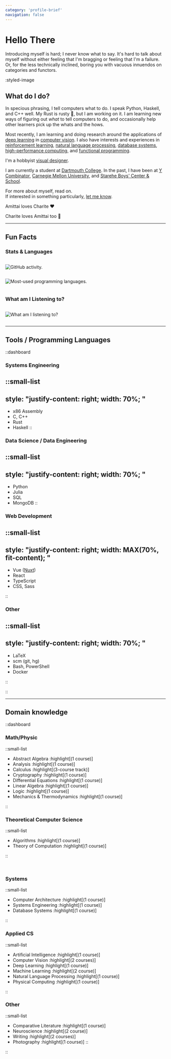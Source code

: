 ```yaml
---
category: 'profile-brief'
navigation: false
---
```




# Hello There

Introducing myself is hard; I never know what to say.
It's hard to talk about myself without either feeling that I'm bragging
or feeling that I'm a failure.
Or, for the less technically inclined, boring you with
vacuous innuendos on categories and functors.

:styled-image

## What do I do?

In specious phrasing, I tell computers what to do.
I speak Python, Haskell, and C++ well.
My Rust is rusty :crab:, but I am working on it.
I am learning new ways of figuring out
_what_ to tell computers to do, and occasionally
help other learners pick up the whats and the hows.

Most recently, I am learning and doing research around
the applications of [deep learning][dl] in [computer vision][cv].
I also have interests and experiences in
[reinforcement learning][rl], [natural language processing][nlp],
[database systems][database-systems], [high-performance computing][hpc],
and [functional programming][functional-prg].

I'm a hobbyist [visual designer][design].

I am currently a student at [Dartmouth College][dartmouth].
In the past, I have been at [Y Combinator][yc], [Carnegie Mellon University][cmu],
and [Starehe Boys' Center & School][starehe].

For more about myself, read on.  
If interested in something particularly, [let me know][email].

Amittai loves Charite :heart:

Charite loves Amittai too :rocket:

---

## Fun Facts

### Stats & Languages

<div style="max-width: 100%; display: grid; grid-template-columns: repeat(auto-fit, minmax(min(100%, 320px), 1fr)">
  <div>

  ![GitHub activity.](https://raw.githubusercontent.com/siavava/github-stats/master/generated/overview.svg#gh-dark-mode-only)

  </div>
  <div>

  ![Most-used programming languages.](https://raw.githubusercontent.com/siavava/github-stats/master/generated/languages.svg#gh-dark-mode-only)

  </div>
</div>

### What am I Listening to?

<div style="overflow: hidden; height: max-content;">

![What am I listening to?](https://spotify-recently-played-readme.vercel.app/api?user=1vjcu6bwe77050bqaz0awjw0p&count=10&unique=true&width=1000)

</div>

---

## Tools / Programming Languages

<!-- force a new line here!!  -->

::dashboard
<div>

### Systems Engineering

::small-list
---
style: "justify-content: right; width: 70%; "
---

- x86 Assembly
- C, C++
- Rust
- Haskell
::

</div>
<div>

### Data Science / Data Engineering

::small-list
---
style: "justify-content: right; width: 70%; "
---

- Python
- Julia
- SQL
- MongoDB
::

</div>

<div>

### Web Development

::small-list
---
style: "justify-content: right; width: MAX(70%, fit-content); "
---

- Vue ([Nuxt][nuxt])
- React
- TypeScript
- CSS, Sass

::

</div>

<div>

### Other

::small-list
---
style: "justify-content: right; width: 70%; "
---

- LaTeX
- scm (git, hg)
- Bash, PowerShell
- Docker

::
</div>

::

<!-- <div style="padding-bottom: 20px;"> -->

---

## Domain knowledge

<!-- </div> -->

::dashboard

<div style="grid-row-end: span 2;">

### Math/Physic

::small-list

- Abstract Algebra :highlight[(1 course)]
- Analysis :highlight[(1 course)]
- Calculus :highlight[(3-course track)]
- Cryptography :highlight[(1 course)]
- Differential Equations :highlight[(1 course)]
- Linear Algebra :highlight[(1 course)]
- Logic :highlight[(1 course)]
- Mechanics & Thermodynamics :highlight[(1 course)]

::

</div>

<div>

### Theoretical Computer Science

::small-list

- Algorithms :highlight[(1 course)]
- Theory of Computation :highlight[(1 course)]

::
</div>

<div>

&nbsp; &nbsp;

### Systems

::small-list

- Computer Architecture :highlight[(1 course)]
- Systems Engineering :highlight[(1 course)]
- Database Systems :highlight[(1 course)]

::
</div>

<div>

### Applied CS

::small-list

- Artificial Intelligence :highlight[(1 course)]
- Computer Vision :highlight[(2 courses)]
- Deep Learning :highlight[(1 course)]
- Machine Learning :highlight[(2 course)]
- Natural Language Processing :highlight[(1 course)]
- Physical Computing :highlight[(1 course)]

::
</div>

<div>

### Other

::small-list

- Comparative Literature :highlight[(1 course)]
- Neuroscience :highlight[(2 course)]
- Writing :highlight[(2 courses)]
- Photography :highlight[(1 course)]
::

</div>
::

[nuxt]:                     https://nuxtjs.org/
[dartmouth]:                https://home.dartmouth.edu/
[starehe]:                  https://www.stareheboyscentre.ac.ke/sbc/
[yc]:                       https://www.startupschool.org/
[cmu]:                      https://www.cs.cmu.edu/
[email]:                    mailto:amittaijoel@outlook.com
[dl]:                       https://www.simplilearn.com/tutorials/deep-learning-tutorial/what-is-deep-learning
[cv]:                       https://www.simplilearn.com/computer-vision-article?tag=computer%20vision
[rl]:                       https://www.synopsys.com/ai/what-is-reinforcement-learning.html#:~:text=Definition,environment%20to%20obtain%20maximum%20reward.
[nlp]:                      https://www.sas.com/en_us/insights/analytics/what-is-natural-language-processing-nlp.html
[database-systems]:         https://hevodata.com/learn/database-systems/
[hpc]:                      https://www.netapp.com/data-storage/high-performance-computing/what-is-hpc/
[functional-prg]:           https://spectrum.ieee.org/functional-programming
[design]:                   https://www.designcouncil.org.uk/our-work/championing-the-value-of-design/design-made-it-possible/
